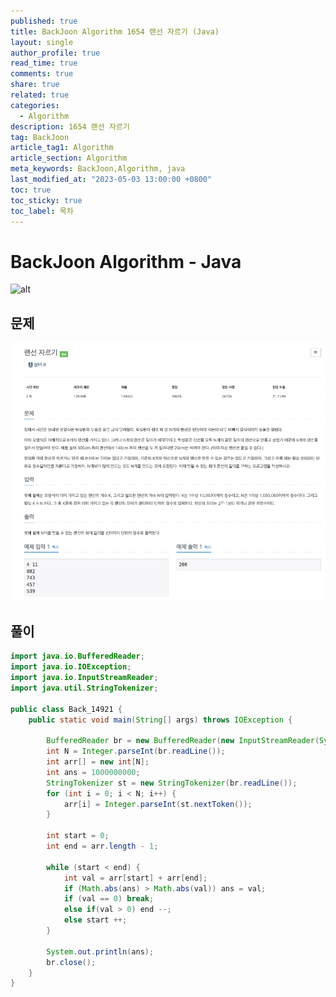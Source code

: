 ```yaml
---
published: true
title: BackJoon Algorithm 1654 랜선 자르기 (Java)
layout: single
author_profile: true
read_time: true
comments: true
share: true
related: true
categories:
  - Algorithm
description: 1654 랜선 자르기
tag: BackJoon
article_tag1: Algorithm
article_section: Algorithm
meta_keywords: BackJoon,Algorithm, java
last_modified_at: "2023-05-03 13:00:00 +0800"
toc: true
toc_sticky: true
toc_label: 목차
---
```


# BackJoon Algorithm - Java

![alt](https://d2gd6pc034wcta.cloudfront.net/images/logo@2x.png)

## 문제

![alt](/assets/images/post/Algorithm/1654.png)

## 풀이

```java
import java.io.BufferedReader;
import java.io.IOException;
import java.io.InputStreamReader;
import java.util.StringTokenizer;

public class Back_14921 {
    public static void main(String[] args) throws IOException {

        BufferedReader br = new BufferedReader(new InputStreamReader(System.in));
        int N = Integer.parseInt(br.readLine());
        int arr[] = new int[N];
        int ans = 1000000000;
        StringTokenizer st = new StringTokenizer(br.readLine());
        for (int i = 0; i < N; i++) {
            arr[i] = Integer.parseInt(st.nextToken());
        }

        int start = 0;
        int end = arr.length - 1;

        while (start < end) {
            int val = arr[start] + arr[end];
            if (Math.abs(ans) > Math.abs(val)) ans = val;
            if (val == 0) break;
            else if(val > 0) end --;
            else start ++;
        }

        System.out.println(ans);
        br.close();
    }
}

```
